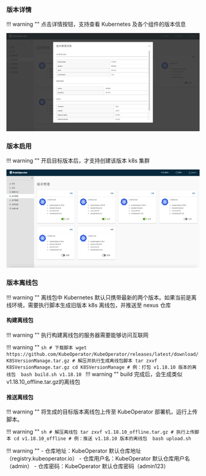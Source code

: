 
### 版本详情

!!! warning ""
    点击详情按钮，支持查看 Kubernetes 及各个组件的版本信息

![version-2](../img/user_manual/version/version-2.png)

### 版本启用

!!! warning ""
    开启目标版本后，才支持创建该版本 k8s 集群

![version-1](../img/user_manual/version/version-1.png)

### 版本离线包

!!! warning ""
    离线包中 Kubernetes 默认只携带最新的两个版本。如果当前是离线环境，需要执行脚本生成旧版本 k8s 离线包，并推送至 nexus 仓库

#### 构建离线包

!!! warning ""
    执行构建离线包的服务器需要能够访问互联网

!!! warning ""
    ```sh
    # 下载脚本
    wget https://github.com/KubeOperator/KubeOperator/releases/latest/download/K8SVersionManage.tar.gz
    # 解压并执行生成离线包脚本
    tar zxvf K8SVersionManage.tar.gz
    cd K8SVersionManage
    # 例：打包 v1.18.10 版本的离线包 
    bash build.sh v1.18.10
    ```
!!! warning ""
    build 完成后，会生成类似 v1.18.10_offline.tar.gz的离线包

#### 推送离线包

!!! warning ""
    将生成的目标版本离线包上传至 KubeOperator 部署机，运行上传脚本。

!!! warning ""
    ```sh
    # 解压离线包
    tar zxvf v1.18.10_offline.tar.gz
    # 执行上传脚本
    cd v1.18.10_offline
    # 例：推送 v1.18.10 版本的离线包 
    bash upload.sh
    ```

!!! warning ""
    - 仓库地址：KubeOperator 默认仓库地址（registry.kubeoperator.io）
    - 仓库用户名：KubeOperator 默认仓库用户名（admin）
    - 仓库密码：KubeOperator 默认仓库密码（admin123）
